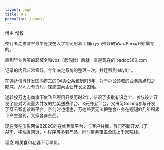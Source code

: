 ```yaml
---
layout: page
title: 关于 
permalink: /about/
---
```


博主 邹毅

夜行者之路博客最早是我在大学期间用着上铺rayyn搭好的WordPress开始撰写的。

直到毕业后买的起域名和vps（悲伤脸）后就一直是现在的 oadoc360.com

记录的内容非常零碎，今年决定系统的整理一次，并迁移到jekyll上。

在通达信科开发国内前三的OA办公系统历时5年，对于办公领域的业务痛点知之颇深，然人力有穷时，深感面向企业开发之困难。

遂转投万达电商旗下做飞凡项目开发历时2年，结识了多批有识之士，参与设计开发了应对大流量大并发的抽奖送券平台、X元夺宝平台，又研习Golang参与开发了穿云智能诊断平台，奈何时也运也，万达终究无法把整套业务在短短的几年积累下产生盈利，大家各奔东西。

现在我在乐影网做B2B2C的在线售票平台，与客户共赢，我们不断开发出了APP、移动版网页、小程序等多套产品，同时服务覆盖全国上千家院线。

理念 唯美食和老婆不可辜负。


